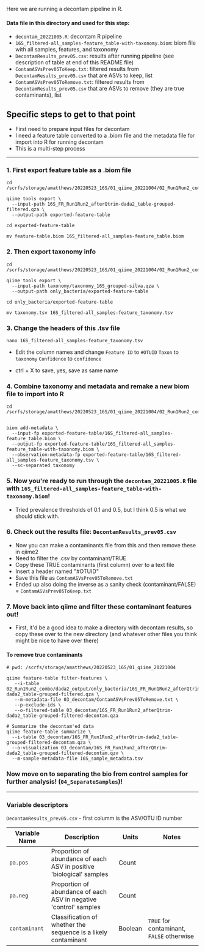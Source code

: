 Here we are running a decontam pipeline in R.

#### Data file in this directory and used for this step:
- `decontam_20221005.R`: decontam R pipeline
- `16S_filtered-all_samples-feature_table-with-taxonomy.biom`: biom file with all samples, features, and taxonomy
- `DecontamResults_prev05.csv`: results after running pipeline (see description of table at end of this README file)
- `ContamASVsPrev05ToKeep.txt`: filtered results from  `DecontamResults_prev05.csv` that are ASVs to keep, list
- `ContamASVsPrev05ToRemove.txt`: filtered results from  `DecontamResults_prev05.csv` that are ASVs to remove (they are true contaminants), list


## Specific steps to get to that point

- First need to prepare input files for decontam
- I need a feature table converted to a .biom file and the metadata file for import into R for running decontam
- This is a multi-step process

---


### 1. First export feature table as a .biom file

```
cd /scrfs/storage/amatthews/20220523_16S/01_qiime_20221004/02_Run1Run2_combo/dada2_output/only_bacteria

qiime tools export \
  --input-path 16S_FR_Run1Run2_afterQtrim-dada2_table-grouped-filtered.qza \
  --output-path exported-feature-table
  
cd exported-feature-table

mv feature-table.biom 16S_filtered-all_samples-feature_table.biom
```

### 2. Then export taxonomy info

```
cd /scrfs/storage/amatthews/20220523_16S/01_qiime_20221004/02_Run1Run2_combo/dada2_output

qiime tools export \
  --input-path taxonomy/taxonomy_16S_grouped-silva.qza \
  --output-path only_bacteria/exported-feature-table

cd only_bacteria/exported-feature-table

mv taxonomy.tsv 16S_filtered-all_samples-feature_taxonomy.tsv
```


### 3. Change the headers of this .tsv file

```
nano 16S_filtered-all_samples-feature_taxonomy.tsv
```

- Edit the column names and change
`Feature ID` to `#OTUID`
`Taxon` to `taxonomy`
`Confidence` to `confidence`

- ctrl + X to save, yes, save as same name


### 4. Combine taxonomy and metadata and remake a new biom file to import into R

```
cd /scrfs/storage/amatthews/20220523_16S/01_qiime_20221004/02_Run1Run2_combo/dada2_output/only_bacteria


biom add-metadata \
  --input-fp exported-feature-table/16S_filtered-all_samples-feature_table.biom \
  --output-fp exported-feature-table/16S_filtered-all_samples-feature_table-with-taxonomy.biom \
  --observation-metadata-fp exported-feature-table/16S_filtered-all_samples-feature_taxonomy.tsv \
  --sc-separated taxonomy
```


### 5. Now you're ready to run through the `decontam_20221005.R` file with `16S_filtered-all_samples-feature_table-with-taxonomy.biom`!

- Tried prevalence thresholds of 0.1 and 0.5, but I think 0.5 is what we should stick with.


### 6. Check out the results file: `DecontamResults_prev05.csv` 
- Now you can make a contaminants file from this and then remove these in qiime2 
- Need to filter the .csv by contaminant/TRUE
- Copy these TRUE contaminants (first column) over to a text file
- Insert a header named "#OTUID"
- Save this file as `ContamASVsPrev05ToRemove.txt`
- Ended up also doing the inverse as a sanity check (contaminant/FALSE) = `ContamASVsPrev05ToKeep.txt`


### 7. Move back into qiime and filter these contaminant features out!

- First, it'd be a good idea to make a directory with decontam results, so copy these over to the new directory (and whatever other files you think might be nice to have over there)

#### To remove true contaminants
```
# pwd: /scrfs/storage/amatthews/20220523_16S/01_qiime_20221004

qiime feature-table filter-features \
   --i-table 02_Run1Run2_combo/dada2_output/only_bacteria/16S_FR_Run1Run2_afterQtrim-dada2_table-grouped-filtered.qza \
   --m-metadata-file 03_decontam/ContamASVsPrev05ToRemove.txt \
   --p-exclude-ids \
   --o-filtered-table 03_decontam/16S_FR_Run1Run2_afterQtrim-dada2_table-grouped-filtered-decontam.qza

# Summarize the decontam'ed data
qiime feature-table summarize \
  --i-table 03_decontam/16S_FR_Run1Run2_afterQtrim-dada2_table-grouped-filtered-decontam.qza \
  --o-visualization 03_decontam/16S_FR_Run1Run2_afterQtrim-dada2_table-grouped-filtered-decontam.qzv \
  --m-sample-metadata-file 16S_sample_metadata.tsv
```



### Now move on to separating the bio from control samples for further analysis! (`04_SeparateSamples`)!




---

### Variable descriptors
`DecontamResults_prev05.csv` - first columm is the ASV/OTU ID number


| Variable Name | Description                                                          | Units | Notes                |
|---------------|----------------------------------------------------------------------|-------|-------------------------------------------|
| `pa.pos`      | Proportion of abundance of each ASV in positive 'biological' samples                       | Count|         |
| `pa.neg`      | Proportion of abundance of each ASV in negative 'control' samples               | Count|         |
| `contaminant` | Classification of whether the sequence is a likely contaminant       | Boolean | `TRUE` for contaminant, `FALSE` otherwise |

